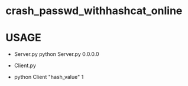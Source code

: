 # crash_passwd_withhashcat_online
 # USAGE

* Server.py
  python Server.py 0.0.0.0

* Client.py
* python Client "hash_value" 1
